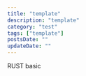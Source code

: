 ```yaml
---
title: "template"
description: "template"
category: "test"
tags: ["template"]
postsDate: ""
updateDate: ""
---
```


RUST basic
